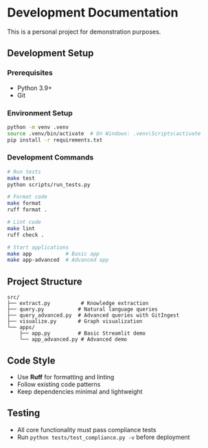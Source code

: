 # Development Documentation

This is a personal project for demonstration purposes.

## Development Setup

### Prerequisites
- Python 3.9+
- Git

### Environment Setup
```bash
python -m venv .venv
source .venv/bin/activate  # On Windows: .venv\Scripts\activate
pip install -r requirements.txt
```

### Development Commands
```bash
# Run tests
make test
python scripts/run_tests.py

# Format code
make format
ruff format .

# Lint code
make lint
ruff check .

# Start applications
make app           # Basic app
make app-advanced  # Advanced app
```

## Project Structure
```
src/
├── extract.py          # Knowledge extraction
├── query.py           # Natural language queries
├── query_advanced.py  # Advanced queries with GitIngest
├── visualize.py       # Graph visualization
└── apps/
    ├── app.py         # Basic Streamlit demo
    └── app_advanced.py # Advanced demo
```

## Code Style
- Use **Ruff** for formatting and linting
- Follow existing code patterns
- Keep dependencies minimal and lightweight

## Testing
- All core functionality must pass compliance tests
- Run `python tests/test_compliance.py -v` before deployment
